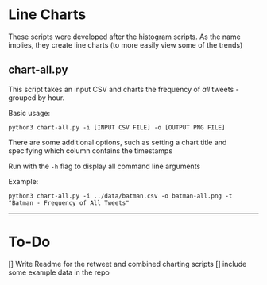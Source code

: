 # Line Charts

These scripts were developed after the histogram scripts. As the name implies, they create line charts (to more easily view some of the trends)
## chart-all.py

This script takes an input CSV and charts the frequency of _all_ tweets - grouped by hour.

Basic usage:

```
python3 chart-all.py -i [INPUT CSV FILE] -o [OUTPUT PNG FILE]
```

There are some additional options, such as setting a chart title and specifying which column contains the timestamps

Run with the `-h` flag to display all command line arguments

Example:

```
python3 chart-all.py -i ../data/batman.csv -o batman-all.png -t "Batman - Frequency of All Tweets"
```

---

# To-Do

[] Write Readme for the retweet and combined charting scripts
[] include some example data in the repo